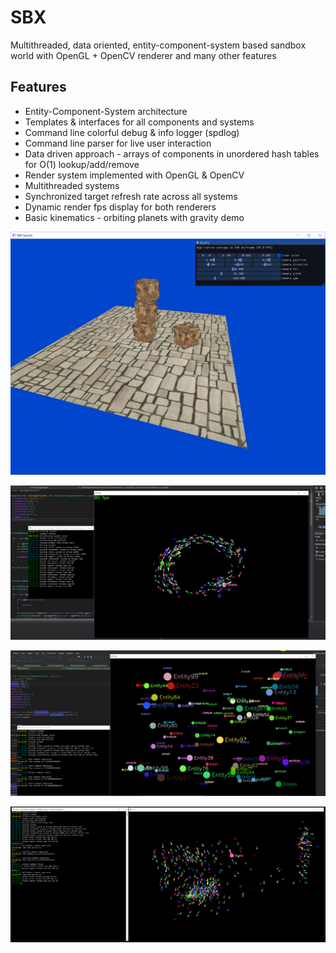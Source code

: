 # SBX
Multithreaded, data oriented, entity-component-system based sandbox world with OpenGL + OpenCV renderer and many other features
## Features
- Entity-Component-System architecture
- Templates & interfaces for all components and systems
- Command line colorful debug & info logger (spdlog)
- Command line parser for live user interaction
- Data driven approach - arrays of components in unordered hash tables for O(1) lookup/add/remove
- Render system implemented with OpenGL & OpenCV
- Multithreaded systems
- Synchronized target refresh rate across all systems
- Dynamic render fps display for both renderers
- Basic kinematics - orbiting planets with gravity demo

![blobs](https://github.com/zdenyhraz/SBX/blob/master/pics/5.PNG?raw=true)

![blobs](https://github.com/zdenyhraz/SBX/blob/master/pics/4.png?raw=true)

![blobs](https://github.com/zdenyhraz/SBX/blob/master/pics/2.png?raw=true)

![blobs](https://github.com/zdenyhraz/SBX/blob/master/pics/3.png?raw=true)
